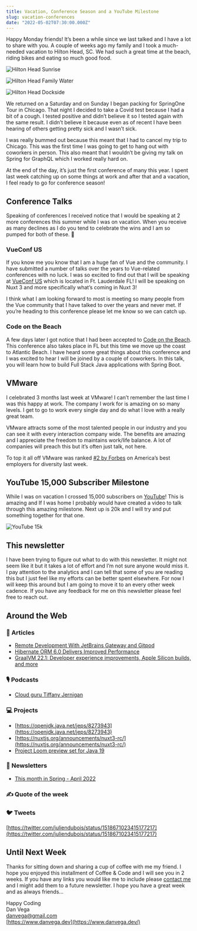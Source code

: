 ```yaml
---
title: Vacation, Conference Season and a YouTube Milestone
slug: vacation-conferences
date: "2022-05-02T07:30:00.000Z"
---
```


Happy Monday friends! It’s been a while since we last talked and I have a lot to share with you. A couple of weeks ago my family and I took a much-needed vacation to Hilton Head, SC. We had such a great time at the beach, riding bikes and eating so much good food.

![Hilton Head Sunrise](./hilton_head_01.png)

![Hilton Head Family Water](./hilton_head_02.png)

![Hilton Head Dockside](./hilton_head_03.png)

We returned on a Saturday and on Sunday I began packing for SpringOne Tour in Chicago. That night I decided to take a Covid test because I had a bit of a cough. I tested positive and didn’t believe it so I tested again with the same result. I didn’t believe it because even as of recent I have been hearing of others getting pretty sick and I wasn’t sick.

I was really bummed out because this meant that I had to cancel my trip to Chicago. This was the first time I was going to get to hang out with coworkers in person. This also meant that I wouldn’t be giving my talk on Spring for GraphQL which I worked really hard on.

At the end of the day, it’s just the first conference of many this year. I spent last week catching up on some things at work and after that and a vacation, I feel ready to go for conference season!

## Conference Talks

Speaking of conferences I received notice that I would be speaking at 2 more conferences this summer while I was on vacation. When you receive as many declines as I do you tend to celebrate the wins and I am so pumped for both of these. 🥳

### VueConf US

If you know me you know that I am a huge fan of Vue and the community. I have submitted a number of talks over the years to Vue-related conferences with no luck. I was so excited to find out that I will be speaking at [VueConf US](https://us.vuejs.org/) which is located in Ft. Lauderdale FL! I will be speaking on Nuxt 3 and more specifically what’s coming in Nuxt 3!

I think what I am looking forward to most is meeting so many people from the Vue community that I have talked to over the years and never met. If you’re heading to this conference please let me know so we can catch up.

### Code on the Beach

A few days later I got notice that I had been accepted to [Code on the Beach](https://www.codeonthebeach.com/). This conference also takes place in FL but this time we move up the coast to Atlantic Beach. I have heard some great things about this conference and I was excited to hear I will be joined by a couple of coworkers. In this talk, you will learn how to build Full Stack Java applications with Spring Boot.

## VMware

I celebrated 3 months last week at VMware! I can’t remember the last time I was this happy at work. The company I work for is amazing on so many levels. I get to go to work every single day and do what I love with a really great team.

VMware attracts some of the most talented people in our industry and you can see it with every interaction company wide. The benefits are amazing and I appreciate the freedom to maintains work/life balance. A lot of companies will preach this but it’s often just talk, not here.

To top it all off VMware was ranked [#2 by Forbes](https://www.forbes.com/lists/best-employers-diversity) on America’s best employers for diversity last week.

## YouTube 15,000 Subscriber Milestone

While I was on vacation I crossed 15,000 subscribers on [YouTube](http://www.youtube.com/danvega)! This is amazing and If I was home I probably would have created a video to talk through this amazing milestone. Next up is 20k and I will try and put something together for that one.

![YouTube 15k](./youtube_15k.png)

## This newsletter

I have been trying to figure out what to do with this newsletter. It might not seem like it but it takes a lot of effort and I’m not sure anyone would miss it. I pay attention to the analytics and I can tell that some of you are reading this but I just feel like my efforts can be better spent elsewhere. For now I will keep this around but I am going to move it to an every other week cadence. If you have any feedback for me on this newsletter please feel free to reach out.

## Around the Web

### 📝 Articles

- [Remote Development With JetBrains Gateway and Gitpod](https://blog.jetbrains.com/blog/2022/04/28/jetbrains_partners_with_gitpod/)
- [Hibernate ORM 6.0 Delivers Improved Performance](https://www.infoq.com/news/2022/04/red-hat-releases-hibernate-6/)
- [GraalVM 22.1: Developer experience improvements, Apple Silicon builds, and more](https://medium.com/graalvm/graalvm-22-1-developer-experience-improvements-apple-silicon-builds-and-more-b7ac9a0f6066)

### 🎙 Podcasts

- [Cloud guru Tiffany Jernigan](https://bootifulpodcast.fm/#/episodes/28280dc4-c9ca-4229-8075-b4f63a4cb6c4)

### 💻 Projects

- [https://openjdk.java.net/jeps/8273943](https://openjdk.java.net/jeps/8273943)
- [https://nuxtjs.org/announcements/nuxt3-rc/](https://nuxtjs.org/announcements/nuxt3-rc/)
- [Project Loom preview set for Java 19](https://openjdk.java.net/jeps/425)

### 📰 Newsletters

- [This month in Spring - April 2022](https://tanzu.vmware.com/content/josh-blog/this-month-in-spring-april-2022)

### ✍️ Quote of the week

### 🐦 Tweets

[https://twitter.com/juliendubois/status/1518671023415177217](https://twitter.com/juliendubois/status/1518671023415177217)

## Until Next Week

Thanks for sitting down and sharing a cup of coffee with me my friend. I hope you enjoyed this installment of Coffee & Code and I will see you in 2 weeks. If you have any links you would like me to include please [contact me](http://twitter.com/therealdanvega) and I might add them to a future newsletter. I hope you have a great week and as always friends...

Happy Coding<br/>
Dan Vega<br/>
danvega@gmail.com<br/>
[https://www.danvega.dev](https://www.danvega.dev/)

